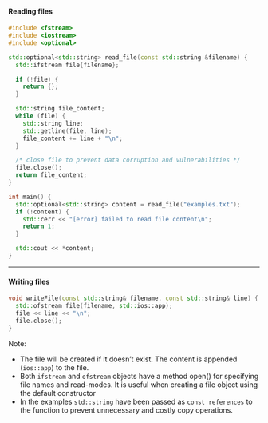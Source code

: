 
#### Reading files

```cpp
#include <fstream>
#include <iostream>
#include <optional>

std::optional<std::string> read_file(const std::string &filename) {
  std::ifstream file{filename};

  if (!file) {
    return {};
  }

  std::string file_content;
  while (file) {
    std::string line;
    std::getline(file, line);
    file_content += line + "\n";
  }

  /* close file to prevent data corruption and vulnerabilities */
  file.close();
  return file_content;
}

int main() {
  std::optional<std::string> content = read_file("examples.txt");
  if (!content) {
    std::cerr << "[error] failed to read file content\n";
    return 1;
  }

  std::cout << *content;
}
```


---

#### Writing files

```cpp
void writeFile(const std::string& filename, const std::string& line) {
  std::ofstream file(filename, std::ios::app);
  file << line << "\n";
  file.close();
}
```

Note: 
- The file will be created if it doesn’t exist. The content is appended (`ios::app`) to the file.
- Both `ifstream` and `ofstream` objects have a method open() for specifying file names and read-modes. It is useful when creating a file object using the default constructor  
- In the examples `std::string` have been passed as `const references` to the function to prevent unnecessary and costly copy operations.


